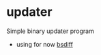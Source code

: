 updater
=======

Simple binary updater program

* using for now [bsdiff](http://www.daemonology.net/bsdiff/)
